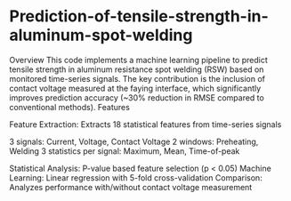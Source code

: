 # Prediction-of-tensile-strength-in-aluminum-spot-welding

Overview
This code implements a machine learning pipeline to predict tensile strength in aluminum resistance spot welding (RSW) based on monitored time-series signals. The key contribution is the inclusion of contact voltage measured at the faying interface, which significantly improves prediction accuracy (~30% reduction in RMSE compared to conventional methods).
Features

Feature Extraction: Extracts 18 statistical features from time-series signals

3 signals: Current, Voltage, Contact Voltage
2 windows: Preheating, Welding
3 statistics per signal: Maximum, Mean, Time-of-peak


Statistical Analysis: P-value based feature selection (p < 0.05)
Machine Learning: Linear regression with 5-fold cross-validation
Comparison: Analyzes performance with/without contact voltage measurement
